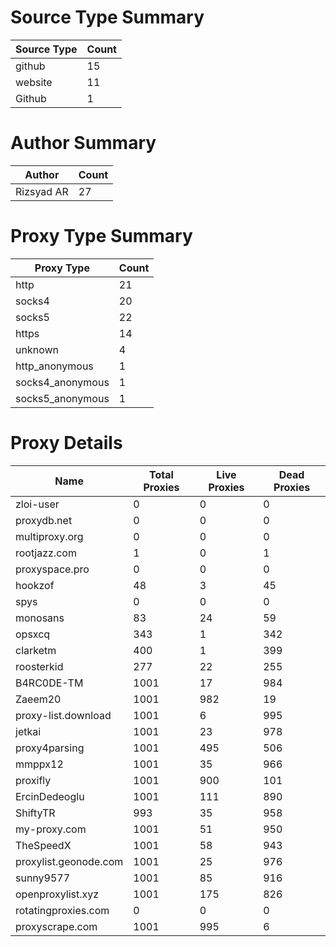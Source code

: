 # Source Type Summary

| Source Type | Count |
|-------------|-------|
| github | 15 |
| website | 11 |
| Github | 1 |


# Author Summary

| Author | Count |
|--------|-------|
| Rizsyad AR | 27 |


# Proxy Type Summary

| Proxy Type | Count |
|------------|-------|
| http | 21 |
| socks4 | 20 |
| socks5 | 22 |
| https | 14 |
| unknown | 4 |
| http_anonymous | 1 |
| socks4_anonymous | 1 |
| socks5_anonymous | 1 |


# Proxy Details

| Name | Total Proxies | Live Proxies | Dead Proxies |
|------|---------------|--------------|---------------|
| zloi-user | 0 | 0 | 0 |
| proxydb.net | 0 | 0 | 0 |
| multiproxy.org | 0 | 0 | 0 |
| rootjazz.com | 1 | 0 | 1 |
| proxyspace.pro | 0 | 0 | 0 |
| hookzof | 48 | 3 | 45 |
| spys | 0 | 0 | 0 |
| monosans | 83 | 24 | 59 |
| opsxcq | 343 | 1 | 342 |
| clarketm | 400 | 1 | 399 |
| roosterkid | 277 | 22 | 255 |
| B4RC0DE-TM | 1001 | 17 | 984 |
| Zaeem20 | 1001 | 982 | 19 |
| proxy-list.download | 1001 | 6 | 995 |
| jetkai | 1001 | 23 | 978 |
| proxy4parsing | 1001 | 495 | 506 |
| mmppx12 | 1001 | 35 | 966 |
| proxifly | 1001 | 900 | 101 |
| ErcinDedeoglu | 1001 | 111 | 890 |
| ShiftyTR | 993 | 35 | 958 |
| my-proxy.com | 1001 | 51 | 950 |
| TheSpeedX | 1001 | 58 | 943 |
| proxylist.geonode.com | 1001 | 25 | 976 |
| sunny9577 | 1001 | 85 | 916 |
| openproxylist.xyz | 1001 | 175 | 826 |
| rotatingproxies.com | 0 | 0 | 0 |
| proxyscrape.com | 1001 | 995 | 6 |
